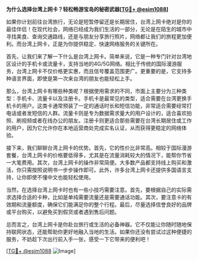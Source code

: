 **为什么选择台湾上网卡？轻松畅游宝岛的秘密武器[[TG💪+ @esim1088](https://t.me/s/esim1088)]**

如果你计划前往台湾旅行，无论是短暂停留还是长期居住，台湾上网卡绝对是你的最佳伴侣！在现代社会，网络已经成为我们生活的一部分，无论是在陌生的城市中寻找美食、查询交通路线，还是与朋友分享旅行照片，网络都让我们的旅程更加便利。而台湾上网卡，正是为你提供稳定、快速网络服务的关键所在。

首先，让我们来了解一下什么是台湾上网卡。简单来说，它是一种专门针对台湾地区设计的手机卡或流量卡，支持当地的4G/5G网络。相比于传统的国际漫游服务，台湾上网卡不仅价格更实惠，而且信号覆盖范围更广。更重要的是，它支持多种语言界面，即使是第一次来台湾的朋友也能轻松上手。

那么，台湾上网卡有哪些种类呢？根据使用需求的不同，市面上主要分为三种类型：手机卡、流量卡以及注册卡。手机卡是最常见的类型，适合需要在台湾更换手机卡的用户。这类卡通常预装了一定的通话时长和短信功能，非常适合需要经常打电话或者发短信的人群。流量卡则是专为数据需求量大的用户设计的，适合喜欢拍照、刷视频或者在线办公的朋友。注册卡则更适合那些需要在台湾长期居住或工作的用户，因为它允许你在本地运营商处完成实名认证，从而获得更稳定的网络体验。

接下来，我们聊聊台湾上网卡的优势。首先，它的性价比非常高。相较于国际漫游套餐，台湾上网卡的价格要低得多，尤其是在流量消耗较大的情况下，能帮你节省一大笔费用。其次，台湾上网卡的操作非常简便。大多数产品都支持线上购买和激活，你只需按照说明书一步步操作即可。此外，许多台湾上网卡还提供多国语言支持，让你即使不懂中文也能轻松使用。

当然，在选择台湾上网卡时也有一些小技巧需要注意。首先，要根据自己的实际需求选择合适的卡种，比如是单纯需要流量还是需要通话功能。其次，要注意卡的有效期和流量额度，确保它们能满足你的整个行程。最后，尽量选择信誉良好的品牌或平台购买，以避免买到假货或者遇到售后问题。

总而言之，台湾上网卡是你赴台旅行或生活的必备神器。它不仅能让你随时随地保持联网状态，还能帮助你更好地融入当地的生活。如果你还没有尝试过这种便捷的服务，不妨趁下次出行前入手一张，感受一下它带来的便利吧！

[[TG💪+ @esim1088](https://t.me/s/esim1088) ![Image](https://i.postimg.cc/4NQfJmqS/Snipaste-2025-05-13-00-14-12.png)]